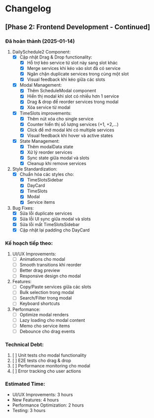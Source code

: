 # Changelog

## [Phase 2: Frontend Development - Continued]

### Đã hoàn thành (2025-01-14)

1. DailySchedule2 Component:
   - [x] Cập nhật Drag & Drop functionality:
     - [x] Hỗ trợ kéo service từ slot này sang slot khác
     - [x] Merge services khi kéo vào slot đã có service
     - [x] Ngăn chặn duplicate services trong cùng một slot
     - [x] Visual feedback khi kéo giữa các slots

   - [x] Modal Management:
     - [x] Thêm ScheduleModal component
     - [x] Hiển thị modal khi slot có nhiều hơn 1 service
     - [x] Drag & drop để reorder services trong modal
     - [x] Xóa service từ modal

   - [x] TimeSlots improvements:
     - [x] Thêm nút xóa cho single service
     - [x] Counter hiển thị số lượng services (+1, +2,...)
     - [x] Click để mở modal khi có multiple services
     - [x] Visual feedback khi hover và active states

   - [x] State Management:
     - [x] Thêm modalData state
     - [x] Xử lý reorder services
     - [x] Sync state giữa modal và slots
     - [x] Cleanup khi remove services

2. Style Standardization:
   - [x] Chuẩn hóa các styles cho:
     - [x] TimeSlotsSidebar
     - [x] DayCard
     - [x] TimeSlots
     - [x] Modal
     - [x] Service items

3. Bug Fixes:
   - [x] Sửa lỗi duplicate services
   - [x] Sửa lỗi UI sync giữa modal và slots
   - [x] Sửa lỗi mất TimeSlotsSidebar
   - [x] Cập nhật lại padding cho DayCard

### Kế hoạch tiếp theo:

1. UI/UX Improvements:
   - [ ] Animations cho modal
   - [ ] Smooth transitions khi reorder
   - [ ] Better drag preview
   - [ ] Responsive design cho modal

2. Features:
   - [ ] Copy/Paste services giữa các slots
   - [ ] Bulk selection trong modal
   - [ ] Search/Filter trong modal
   - [ ] Keyboard shortcuts

3. Performance:
   - [ ] Optimize modal renders
   - [ ] Lazy loading cho modal content
   - [ ] Memo cho service items
   - [ ] Debounce cho drag events

### Technical Debt:
1. [ ] Unit tests cho modal functionality
2. [ ] E2E tests cho drag & drop
3. [ ] Performance monitoring cho modal
4. [ ] Error tracking cho user actions

### Estimated Time:
- UI/UX Improvements: 3 hours
- New Features: 4 hours
- Performance Optimization: 2 hours
- Testing: 3 hours 